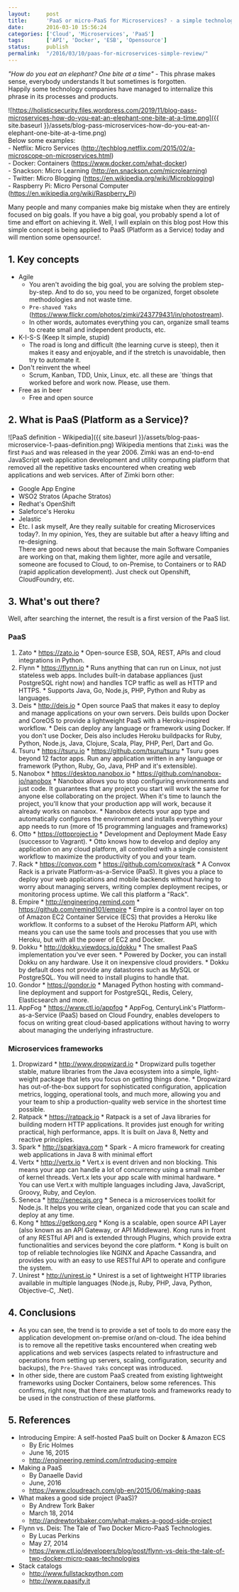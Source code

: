 ```yaml
---
layout:     post
title:      'PaaS or micro-PaaS for Microservices? - a simple technology review'
date:       2016-03-10 15:56:24
categories: ['Cloud', 'Microservices', 'PaaS']
tags:       ['API', 'Docker', 'ESB', 'Opensource']
status:     publish 
permalink:  "/2016/03/10/paas-for-microservices-simple-review/"
---
```

_"How do you eat an elephant? One bite at a time"_ \- This phrase makes sense, everybody understands It but sometimes is forgotten.  
Happily some technology companies have managed to internalize this phrase in its processes and products.

![https://holisticsecurity.files.wordpress.com/2019/11/blog-pass-microservices-how-do-you-eat-an-elephant-one-bite-at-a-time.png]({{ site.baseurl }}/assets/blog-pass-microservices-how-do-you-eat-an-elephant-one-bite-at-a-time.png)  
Below some examples:  
\- Netflix: Micro Services (http://techblog.netflix.com/2015/02/a-microscope-on-microservices.html)  
\- Docker: Containers (https://www.docker.com/what-docker)  
\- Snackson: Micro Learning (http://en.snackson.com/microlearning)  
\- Twitter: Micro Blogging (https://en.wikipedia.org/wiki/Microblogging)  
\- Raspberry Pi: Micro Personal Computer (https://en.wikipedia.org/wiki/Raspberry_Pi)

<!-- more -->
Many people and many companies make big mistake when they are entirely focused on big goals. If you have a big goal, you probably spend a lot of time and effort on achieving it.
Well, I will explain on this blog post How this simple concept is being applied to PaaS (Platform as a Service) today and will mention some opensource!.

## 1\. Key concepts
  * Agile  
    * You aren't avoiding the big goal, you are solving the problem step-by-step. And to do so, you need to be organized, forget obsolete methodologies and not waste time.
    * `Pre-shaved Yaks` (https://www.flickr.com/photos/zimki/243779431/in/photostream).
    * In other words, automates everything you can, organize small teams to create small and independent products, etc.
  * K-I-S-S (Keep It simple, stupid)  
    * The road is long and difficult (the learning curve is steep), then it makes it easy and enjoyable, and if the stretch is unavoidable, then try to automate it.
  * Don't reinvent the wheel  
    * Scrum, Kanban, TDD, Unix, Linux, etc. all these are `things that worked before and work now. Please, use them.
  * Free as in beer  
    * Free and open source

## 2\. What is PaaS (Platform as a Service)?

![PaaS definition - Wikipedia]({{ site.baseurl }}/assets/blog-paas-microservice-1-paas-definition.png)
Wikipedia mentions that `Zimki` was the first `PaaS` and was released in the year 2006. Zimki was an end-to-end JavaScript web application development and utility computing platform that removed all the repetitive tasks encountered when creating web applications and web services. After of Zimki born other:
  * Google App Engine
  * WSO2 Stratos (Apache Stratos)
  * Redhat's OpenShift
  * Saleforce's Heroku
  * Jelastic
  * Etc.
I ask myself, Are they really suitable for creating Microservices today?. In my opinion, Yes, they are suitable but after a heavy lifting and re-designing.  
There are good news about that because the main Software Companies are working on that, making them lighter, more agile and versatile, someone are focused to Cloud, to on-Premise, to Containers or to RAD (rapid application development). Just check out Openshift, CloudFoundry, etc.

## 3\. What's out there?
Well, after searching the internet, the result is a first version of the PaaS list.

### PaaS
  1. Zato 
    * https://zato.io
    * Open-source ESB, SOA, REST, APIs and cloud integrations in Python.
  2. Flynn 
    * https://flynn.io
    * Runs anything that can run on Linux, not just stateless web apps. Includes built-in database appliances (just PostgreSQL right now) and handles TCP traffic as well as HTTP and HTTPS.
    * Supports Java, Go, Node.js, PHP, Python and Ruby as languages.
  3. Deis 
    * http://deis.io
    * Open source PaaS that makes it easy to deploy and manage applications on your own servers. Deis builds upon Docker and CoreOS to provide a lightweight PaaS with a Heroku-inspired workflow.
    * Deis can deploy any language or framework using Docker. If you don't use Docker, Deis also includes Heroku buildpacks for Ruby, Python, Node.js, Java, Clojure, Scala, Play, PHP, Perl, Dart and Go.
  4. Tsuru 
    * https://tsuru.io
    * https://github.com/tsuru/tsuru
    * Tsuru goes beyond 12 factor apps. Run any application written in any language or framework (Python, Ruby, Go, Java, PHP and it's extensible).
  5. Nanobox 
    * https://desktop.nanobox.io
    * https://github.com/nanobox-io/nanobox
    * Nanobox allows you to stop configuring environments and just code. It guarantees that any project you start will work the same for anyone else collaborating on the project. When it's time to launch the project, you'll know that your production app will work, because it already works on nanobox.
    * Nanobox detects your app type and automatically configures the environment and installs everything your app needs to run (more of 15 programming languages and frameworks)
  6. Otto 
    * https://ottoproject.io
    * Development and Deployment Made Easy (successor to Vagrant).
    * Otto knows how to develop and deploy any application on any cloud platform, all controlled with a single consistent workflow to maximize the productivity of you and your team.
  7. Rack 
    * https://convox.com
    * https://github.com/convox/rack
    * A Convox Rack is a private Platform-as-a-Service (PaaS). It gives you a place to deploy your web applications and mobile backends without having to worry about managing servers, writing complex deployment recipes, or monitoring process uptime. We call this platform a "Rack".
  8. Empire 
    * http://engineering.remind.com
    * https://github.com/remind101/empire
    * Empire is a control layer on top of Amazon EC2 Container Service (ECS) that provides a Heroku like workflow. It conforms to a subset of the Heroku Platform API, which means you can use the same tools and processes that you use with Heroku, but with all the power of EC2 and Docker.
  9. Dokku 
    * http://dokku.viewdocs.io/dokku
    * The smallest PaaS implementation you've ever seen.
    * Powered by Docker, you can install Dokku on any hardware. Use it on inexpensive cloud providers.
    * Dokku by default does not provide any datastores such as MySQL or PostgreSQL. You will need to install plugins to handle that.
  10. Gondor 
    * https://gondor.io
    * Managed Python hosting with command-line deployment and support for PostgreSQL, Redis, Celery, Elasticsearch and more.
  11. AppFog 
    * https://www.ctl.io/appfog
    * AppFog, CenturyLink's Platform-as-a-Service (PaaS) based on Cloud Foundry, enables developers to focus on writing great cloud-based applications without having to worry about managing the underlying infrastructure.

### Microservices frameworks
  1. Dropwizard 
    * http://www.dropwizard.io
    * Dropwizard pulls together stable, mature libraries from the Java ecosystem into a simple, light-weight package that lets you focus on getting things done.
    * Dropwizard has out-of-the-box support for sophisticated configuration, application metrics, logging, operational tools, and much more, allowing you and your team to ship a production-quality web service in the shortest time possible.
  2. Ratpack 
    * https://ratpack.io
    * Ratpack is a set of Java libraries for building modern HTTP applications. It provides just enough for writing practical, high performance, apps. It is built on Java 8, Netty and reactive principles.
  3. Spark 
    * http://sparkjava.com
    * Spark - A micro framework for creating web applications in Java 8 with minimal effort
  4. Vertx 
    * http://vertx.io
    * Vert.x is event driven and non blocking. This means your app can handle a lot of concurrency using a small number of kernel threads. Vert.x lets your app scale with minimal hardware.
    * You can use Vert.x with multiple languages including Java, JavaScript, Groovy, Ruby, and Ceylon.
  5. Seneca 
    * http://senecajs.org
    * Seneca is a microservices toolkit for Node.js. It helps you write clean, organized code that you can scale and deploy at any time.
  6. Kong 
    * https://getkong.org
    * Kong is a scalable, open source API Layer (also known as an API Gateway, or API Middleware). Kong runs in front of any RESTful API and is extended through Plugins, which provide extra functionalities and services beyond the core platform.
    * Kong is built on top of reliable technologies like NGINX and Apache Cassandra, and provides you with an easy to use RESTful API to operate and configure the system.
  7. Unirest 
    * http://unirest.io
    * Unirest is a set of lightweight HTTP libraries available in multiple languages (Node.js, Ruby, PHP, Java, Python, Objective-C, .Net).

## 4\. Conclusions
  * As you can see, the trend is to provide a set of tools to do more easy the application development on-premise or/and on-cloud. The idea behind is to remove all the repetitive tasks encountered when creating web applications and web services (aspects related to infrastructure and operations from setting up servers, scaling, configuration, security and backups), the `Pre-Shaved Yaks` concept was introduced. 
  * In other side, there are custom PaaS created from existing lightweight frameworks using Docker Containers, below some references. This confirms, right now, that there are mature tools and frameworks ready to be used in the construction of these platforms.

## 5\. References
  * Introducing Empire: A self-hosted PaaS built on Docker & Amazon ECS 
    * By Eric Holmes
    * June 16, 2015
    * http://engineering.remind.com/introducing-empire
  * Making a PaaS 
    * By Danaelle David
    * June, 2016
    * https://www.cloudreach.com/gb-en/2015/06/making-paas
  * What makes a good side project (PaaS)? 
    * By Andrew Tork Baker
    * March 18, 2014
    * http://andrewtorkbaker.com/what-makes-a-good-side-project
  * Flynn vs. Deis: The Tale of Two Docker Micro-PaaS Technologies. 
    * By Lucas Perkins
    * May 27, 2014
    * https://www.ctl.io/developers/blog/post/flynn-vs-deis-the-tale-of-two-docker-micro-paas-technologies
  * Stack catalogs 
    * http://www.fullstackpython.com
    * http://www.paasify.it
